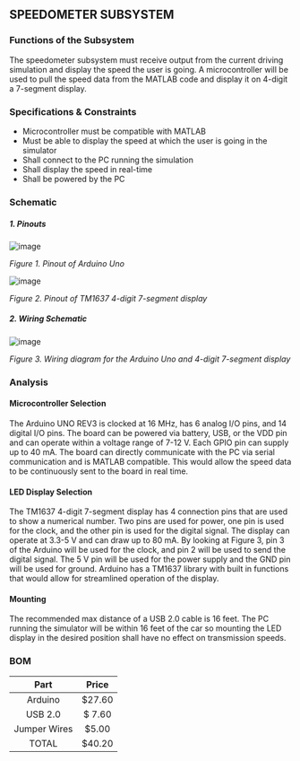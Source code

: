 SPEEDOMETER SUBSYSTEM
--------------------
### Functions of the Subsystem
The speedometer subsystem must receive output from the current driving simulation and display the speed the user is going. A microcontroller will be used to pull the speed data from the MATLAB code and display it on 4-digit a 7-segment display.
### Specifications & Constraints
-	Microcontroller must be compatible with MATLAB
-	Must be able to display the speed at which the user is going in the simulator
-	Shall connect to the PC running the simulation
-	Shall display the speed in real-time
-	Shall be powered by the PC	
### Schematic
##### 1. Pinouts

![image](https://user-images.githubusercontent.com/117474540/202864081-4325652c-c3de-4a34-bf38-b649f1cd59cb.png)

_Figure 1. Pinout of Arduino Uno_

![image](https://user-images.githubusercontent.com/117474540/202864050-6e376c04-8fbd-40f2-bc74-d78c4ec03fb3.png)

_Figure 2. Pinout of TM1637 4-digit 7-segment display_

##### 2. Wiring Schematic

![image](https://user-images.githubusercontent.com/117474540/202863610-1f4f66dd-5dce-49d9-b17f-d742b2c2202e.png)

_Figure 3. Wiring diagram for the Arduino Uno and 4-digit 7-segment display_

### Analysis
#### Microcontroller Selection

The Arduino UNO REV3 is clocked at 16 MHz, has 6 analog I/O pins, and 14 digital I/O pins. The board can be powered via battery, USB, or the VDD pin and can operate within a voltage range of 7-12 V. Each GPIO pin can supply up to 40 mA. The board can directly communicate with the PC via serial communication and is MATLAB compatible. This would allow the speed data to be continuously sent to the board in real time.

#### LED Display Selection

The TM1637 4-digit 7-segment display has 4 connection pins that are used to show a numerical number. Two pins are used for power, one pin is used for the clock, and the other pin is used for the digital signal. The display can operate at 3.3-5 V and can draw up to 80 mA.  By looking at Figure 3, pin 3 of the Arduino will be used for the clock, and pin 2 will be used to send the digital signal. The 5 V pin will be used for the power supply and the GND pin will be used for ground. Arduino has a TM1637 library with built in functions that would allow for streamlined operation of the display.

#### Mounting

The recommended max distance of a USB 2.0 cable is 16 feet. The PC running the simulator will be within 16 feet of the car so mounting the LED display in the desired position shall have no effect on transmission speeds.

### BOM

| Part        | Price    |
|:-----------:|:--------:|
| Arduino     | $27.60  |
| USB 2.0     | $ 7.60   |
| Jumper Wires | $5.00   |
| TOTAL       | $40.20   |
